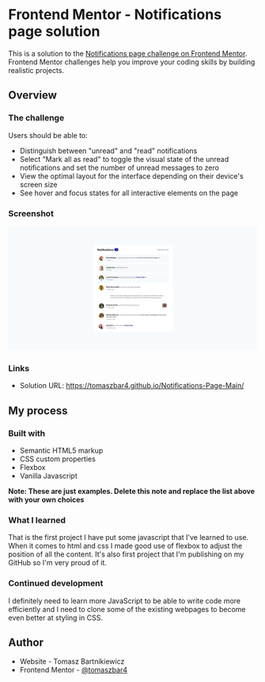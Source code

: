 # Frontend Mentor - Notifications page solution

This is a solution to the [Notifications page challenge on Frontend Mentor](https://www.frontendmentor.io/challenges/notifications-page-DqK5QAmKbC). Frontend Mentor challenges help you improve your coding skills by building realistic projects. 

## Overview

### The challenge

Users should be able to:

- Distinguish between "unread" and "read" notifications
- Select "Mark all as read" to toggle the visual state of the unread notifications and set the number of unread messages to zero
- View the optimal layout for the interface depending on their device's screen size
- See hover and focus states for all interactive elements on the page

### Screenshot

![](./main-screenshot.png)

### Links

- Solution URL: https://tomaszbar4.github.io/Notifications-Page-Main/

## My process

### Built with

- Semantic HTML5 markup
- CSS custom properties
- Flexbox
- Vanilla Javascript

**Note: These are just examples. Delete this note and replace the list above with your own choices**

### What I learned

That is the first project I have put some javascript that I've learned to use. When it comes to html and css I made good use of flexbox to adjust the position of all the content. It's also first project that I'm publishing on my GitHub so I'm very proud of it.

### Continued development

I definitely need to learn more JavaScript to be able to write code more efficiently and I need to clone some of the existing webpages to become even better at styling in CSS.

## Author

- Website - Tomasz Bartnikiewicz
- Frontend Mentor - [@tomaszbar4](https://www.frontendmentor.io/profile/tomaszbar4)
